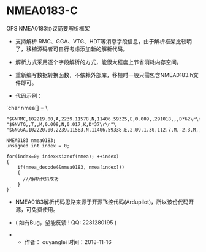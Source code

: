 # NMEA0183-C

GPS NMEA0183协议简要解析框架 
*   支持解析 RMC、GGA、VTG、HDT等消息字段信息，由于解析框架比较明了，移植源码者可自行考虑添加新的解析代码。

*   解析方式采用逐个字段解析的方式，能很大程度上节省消耗内存空间。 

*   重新编写数据转换函数，不依赖外部库，移植时一般只需包含NMEA0183.h文件即可。 

*   代码示例：

  `char nmea[] = \

  	"$GNRMC,102219.00,A,2239.11578,N,11406.59325,E,0.009,,291018,,,D*62\r\n"\
  	"$GNVTG,,T,,M,0.009,N,0.017,K,D*37\r\n"\
  	"$GNGGA,102220.00,2239.11583,N,11406.59338,E,2,09,1.30,112.7,M,-2.3,M,,0000*52\r\n";
  	
  	NMEA0183 nmea0183;
  	unsigned int index = 0;
  	
  	for(index=0; index<sizeof(nmea); ++index)
  	{
  		if(nmea_decode(&nmea0183, nmea[index]))
  		{
  	      ///解析代码成功
  		}
  	}`

*   NMEA0183解析代码思路来源于开源飞控代码(Ardupilot)，所以该份代码开源，可免费使用。

*   ( 如有Bug，望能反馈 ! QQ: 2281280195 ) 

*    
  *   作者： ouyanglei        时间：2018-11-16

